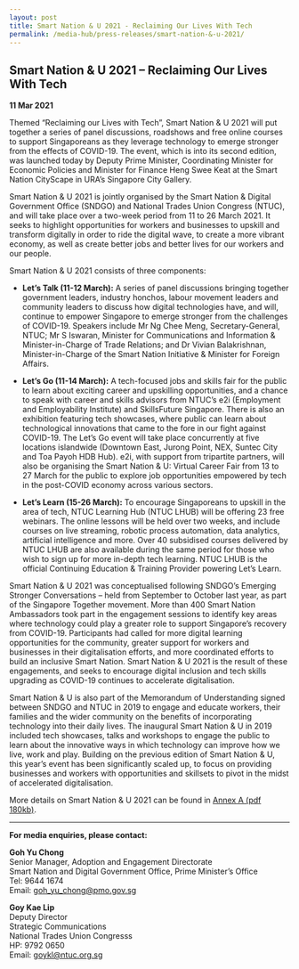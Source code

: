 ```yaml
---
layout: post
title: Smart Nation & U 2021 - Reclaiming Our Lives With Tech
permalink: /media-hub/press-releases/smart-nation-&-u-2021/
---
```

## Smart Nation & U 2021 – Reclaiming Our Lives With Tech 

**11 Mar 2021**

Themed “Reclaiming our Lives with Tech”,  Smart Nation & U 2021  will put together a series of panel discussions, roadshows and free online courses to support Singaporeans as they leverage technology to emerge stronger from the effects of COVID-19. The event, which is into its second edition, was launched today by Deputy Prime Minister, Coordinating Minister for Economic Policies and Minister for Finance Heng Swee Keat at the Smart Nation CityScape in URA’s Singapore City Gallery.

Smart Nation & U 2021 is jointly organised by the Smart Nation & Digital Government Office (SNDGO) and National Trades Union Congress (NTUC), and will take place over a two-week period from 11 to 26 March 2021. It seeks to highlight opportunities for workers and businesses to upskill and transform digitally in order to ride the digital wave, to create a more vibrant economy, as well as create better jobs and better lives for our workers and our people.

Smart Nation & U 2021 consists of three components:

*  **Let’s Talk (11-12 March):** A series of panel discussions bringing together government leaders, industry honchos, labour movement leaders and community leaders to discuss how digital technologies have, and will, continue to empower Singapore to emerge stronger from the challenges of COVID-19. Speakers include Mr Ng Chee Meng, Secretary-General, NTUC; Mr S Iswaran, Minister for Communications and Information & Minister-in-Charge of Trade Relations; and Dr Vivian Balakrishnan, Minister-in-Charge of the Smart Nation Initiative & Minister for Foreign Affairs.

*  **Let’s Go (11-14 March):** A tech-focused jobs and skills fair for the public to learn about exciting career and upskilling opportunities, and a chance to speak with career and skills advisors from NTUC’s e2i (Employment and Employability Institute) and SkillsFuture Singapore. There is also an exhibition featuring tech showcases, where public can learn about technological innovations that came to the fore in our fight against COVID-19. The Let’s Go event will take place concurrently at five locations islandwide (Downtown East, Jurong Point, NEX, Suntec City and Toa Payoh HDB Hub). e2i, with support from tripartite partners, will also be organising the Smart Nation & U: Virtual Career Fair from 13 to 27 March for the public to explore job opportunities empowered by tech in the post-COVID economy across various sectors.

* **Let’s Learn (15-26 March):** To encourage Singaporeans to upskill in the area of tech, NTUC Learning Hub (NTUC LHUB) will be offering 23 free webinars. The online lessons will be held over two weeks, and include courses on live streaming, robotic process automation, data analytics, artificial intelligence and more. Over 40 subsidised courses delivered by NTUC LHUB are also available during the same period for those who wish to sign up for more in-depth tech learning. NTUC LHUB is the official Continuing Education & Training Provider powering Let’s Learn.

Smart Nation & U 2021 was conceptualised following SNDGO’s Emerging Stronger Conversations – held  from September to October last year, as part of the Singapore Together movement. More than 400 Smart Nation Ambassadors took part in the engagement sessions to identify key areas where technology could play a greater role to support Singapore’s recovery from COVID-19. Participants had called for more digital learning opportunities for the community, greater support for workers and businesses in their digitalisation efforts, and more coordinated efforts to build an inclusive Smart Nation. Smart Nation & U 2021 is the result of these engagements, and seeks to encourage digital inclusion and tech skills upgrading as COVID-19 continues to accelerate digitalisation.

Smart Nation & U is also part of the Memorandum of Understanding signed between SNDGO and NTUC in 2019 to engage and educate workers, their families and the wider community on the benefits of incorporating technology into their daily lives. The inaugural Smart Nation & U in 2019 included tech showcases, talks and workshops to engage the public to learn about the innovative ways in which technology can improve how we live, work and play. Building on the previous edition of Smart Nation & U, this year’s event has been significantly scaled up, to focus on providing businesses and workers with opportunities and skillsets to pivot in the midst of accelerated digitalisation.

More details on Smart Nation & U 2021 can be found in  [Annex A (pdf 180kb)](/files/press-releases/2021/snu-2021-factsheet.pdf).

---
**For media enquiries, please contact:**  

**Goh Yu Chong**<br>
Senior Manager, Adoption and Engagement Directorate<br>
Smart Nation and Digital Government Office, Prime Minister’s Office<br>
Tel: 9644 1674<br>
Email:  [goh_yu_chong@pmo.gov.sg](mailto:goh_yu_chong@pmo.gov.sg)<br>

**Goy Kae Lip**<br>
Deputy Director<br>
Strategic Communications<br>
National Trades Union Congresss<br>
HP: 9792 0650<br>
Email: [goykl@ntuc.org.sg](mailto:goykl@ntuc.org.sg)